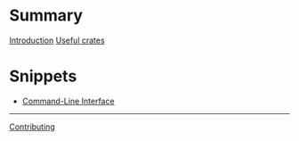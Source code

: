 # Summary

[Introduction](./intro.md)
[Useful crates](./crates.md)

# Snippets

- [Command-Line Interface](./cli.md)

---

[Contributing](./contribute.md)
